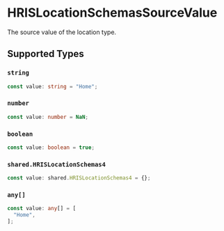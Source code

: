 # HRISLocationSchemasSourceValue

The source value of the location type.


## Supported Types

### `string`

```typescript
const value: string = "Home";
```

### `number`

```typescript
const value: number = NaN;
```

### `boolean`

```typescript
const value: boolean = true;
```

### `shared.HRISLocationSchemas4`

```typescript
const value: shared.HRISLocationSchemas4 = {};
```

### `any[]`

```typescript
const value: any[] = [
  "Home",
];
```

